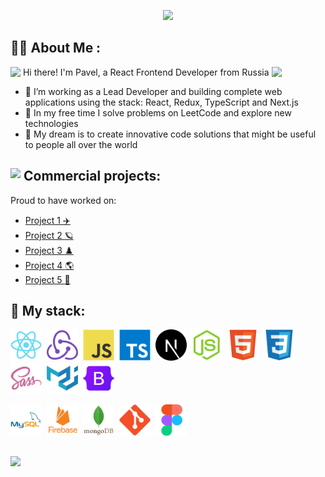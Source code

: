 
<p align="center">
  <img src="https://media.giphy.com/media/PTBVMsYIOB0SBP4MVe/giphy-downsized.gif" width="400"/>
</p>

## :man_technologist: About Me :
<p><img src="https://media.giphy.com/media/ksE9feSa2b4V2GYwY4/giphy-downsized.gif" width="25px" align="top"/> Hi there! I'm Pavel, a React Frontend Developer from Russia 
<img src="https://media.giphy.com/media/eNAsjO55tPbgaor7ma/giphy.gif" width="25px" align="top"/></p>
  
- :briefcase: I’m working as a Lead Developer and building complete web applications using the stack: React, Redux, TypeScript and Next.js
- :milky_way: In my free time I solve problems on LeetCode and explore new technologies
- :raised_hands: My dream is to create innovative code solutions that might be useful to people all over the world
  
## <img src="https://media.giphy.com/media/VdoIFLsMIlwzfKD520/giphy.gif" width="30px" align="top"/> Commercial projects:

<p>Proud to have worked on:</p>

- [Project 1 :airplane:](https://beta.merlines.ru/)
- [Project 2 :ringed_planet:](https://anywayplanet.com/)
- [Project 3 :chess_pawn:](https://chessy.me/)
- [Project 4 :earth_americas:](https://space-dog.dev/)
- [Project 5 :hotel:](https://laros.ch/)
  
## :rocket: My stack:
<p>
<img src="https://github.com/devicons/devicon/blob/master/icons/react/react-original.svg" title="React" alt="React" width="50" height="50"/>&nbsp;
<img src="https://github.com/devicons/devicon/blob/master/icons/redux/redux-original.svg" title="Redux" alt="Redux" width="50" height="50"/>&nbsp;
<img src="https://github.com/devicons/devicon/blob/master/icons/javascript/javascript-original.svg" title="JavaScript" alt="JavaScript" width="50" height="50"/>&nbsp;
<img src="https://github.com/devicons/devicon/blob/master/icons/typescript/typescript-original.svg" title="TypeScript" alt="TypeScript" width="50" height="50"/>&nbsp;
<img src="https://github.com/devicons/devicon/blob/master/icons/nextjs/nextjs-original.svg" title="NextJS" alt="Next" width="50" height="50"/>&nbsp;
<img src="https://github.com/devicons/devicon/blob/master/icons/nodejs/nodejs-original.svg" title="NodeJS" alt="NodeJS" width="50" height="50"/>&nbsp;
<img src="https://github.com/devicons/devicon/blob/master/icons/html5/html5-original.svg" title="HTML5" alt="HTML" width="50" height="50"/>&nbsp;
<img src="https://github.com/devicons/devicon/blob/master/icons/css3/css3-original.svg"  title="CSS3" alt="CSS" width="50" height="50"/>&nbsp;
<img src="https://github.com/devicons/devicon/blob/master/icons/sass/sass-original.svg"  title="SCSS/SASS" alt="SCSS/SASS" width="50" height="50"/>&nbsp; 
<img src="https://github.com/devicons/devicon/blob/master/icons/materialui/materialui-original.svg" title="Material UI" alt="Material UI" width="50" height="50"/>&nbsp;  
<img src="https://github.com/devicons/devicon/blob/master/icons/bootstrap/bootstrap-original.svg" title="Bootstrap" alt="Bootstrap" width="50" height="50"/>&nbsp;
</p>
<p>
<img src="https://github.com/devicons/devicon/blob/master/icons/mysql/mysql-original-wordmark.svg" title="MySQL"  alt="MySQL" width="50" height="50"/>&nbsp;
<img src="https://github.com/devicons/devicon/blob/master/icons/firebase/firebase-plain-wordmark.svg" title="Firebase" alt="Firebase" width="50" height="50"/>&nbsp;
<img src="https://github.com/devicons/devicon/blob/master/icons/mongodb/mongodb-original-wordmark.svg" title="MongoDB" alt="MongoDB" width="50" height="50"/>&nbsp;
<img src="https://github.com/devicons/devicon/blob/master/icons/git/git-original.svg" title="Git" alt="Git" width="50" height="50"/>&nbsp;
<img src="https://github.com/devicons/devicon/blob/master/icons/figma/figma-original.svg" title="Figma" alt="Figma" width="50" height="50"/>&nbsp;
</p>

##
![](https://visitcount.itsvg.in/api?id=theReactiveDev&label=Profile%20Views&color=3&icon=5&pretty=false)


<!--
**theReactiveDev/theReactiveDev** is a ✨ _special_ ✨ repository because its `README.md` (this file) appears on your GitHub profile.

Here are some ideas to get you started:

- 🔭 I’m currently working on ...
- 🌱 I’m currently learning ...
- 👯 I’m looking to collaborate on ...
- 🤔 I’m looking for help with ...
- 💬 Ask me about ...
- 📫 How to reach me: ...
- 😄 Pronouns: ...
- ⚡ Fun fact: ...
-->
